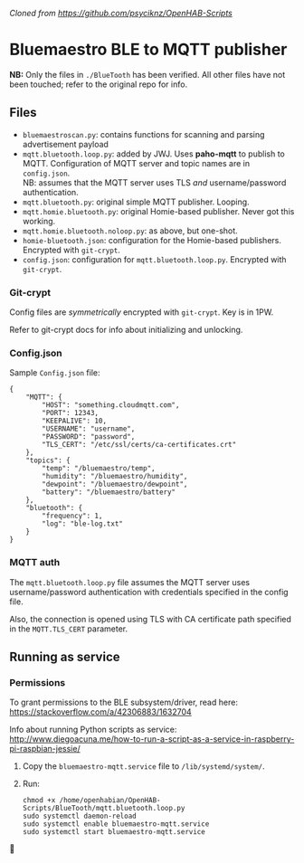 _Cloned from <https://github.com/psyciknz/OpenHAB-Scripts>_

# Bluemaestro BLE to MQTT publisher

**NB:** Only the files in `./BlueTooth` has been verified. All other files have not been touched; refer to the original repo for info.

## Files

* `bluemaestroscan.py`: contains functions for scanning and parsing advertisement payload
* `mqtt.bluetooth.loop.py`: added by JWJ. Uses **paho-mqtt** to publish to MQTT. Configuration of MQTT server and topic names are in `config.json`.  
  NB: assumes that the MQTT server uses TLS _and_ username/password authentication.
* `mqtt.bluetooth.py`: original simple MQTT publisher. Looping.
* `mqtt.homie.bluetooth.py`: original Homie-based publisher. Never got this working.
* `mqtt.homie.bluetooth.noloop.py`: as above, but one-shot.
* `homie-bluetooth.json`: configuration for the Homie-based publishers. Encrypted with `git-crypt`.
* `config.json`: configuration for `mqtt.bluetooth.loop.py`. Encrypted with `git-crypt`. 

### Git-crypt

Config files are _symmetrically_ encrypted with `git-crypt`. Key is in 1PW.

Refer to git-crypt docs for info about initializing and unlocking.

### Config.json

Sample `Config.json` file:

	{
		"MQTT": {
			"HOST": "something.cloudmqtt.com",
			"PORT": 12343,
			"KEEPALIVE": 10,
			"USERNAME": "username",
			"PASSWORD": "password",
			"TLS_CERT": "/etc/ssl/certs/ca-certificates.crt"
		},
		"topics": {
			"temp": "/bluemaestro/temp",
			"humidity": "/bluemaestro/humidity",
			"dewpoint": "/bluemaestro/dewpoint",
			"battery": "/bluemaestro/battery"
		},
		"bluetooth": {
			"frequency": 1,
			"log": "ble-log.txt"
		}
	}

### MQTT auth

The `mqtt.bluetooth.loop.py` file assumes the MQTT server uses username/password authentication with credentials specified in the config file.

Also, the connection is opened using TLS with CA certificate path specified in the `MQTT.TLS_CERT` parameter.

## Running as service

### Permissions
To grant permissions to the BLE subsystem/driver, read here: <https://stackoverflow.com/a/42306883/1632704>

Info about running Python scripts as service: <http://www.diegoacuna.me/how-to-run-a-script-as-a-service-in-raspberry-pi-raspbian-jessie/>

1. Copy the `bluemaestro-mqtt.service` file to `/lib/systemd/system/`.
2. Run:

    ```sudo chmod 644 /lib/systemd/system/bluemaestro-mqtt.service
    chmod +x /home/openhabian/OpenHAB-Scripts/BlueTooth/mqtt.bluetooth.loop.py
    sudo systemctl daemon-reload
    sudo systemctl enable bluemaestro-mqtt.service
    sudo systemctl start bluemaestro-mqtt.service
    ```

🐯
